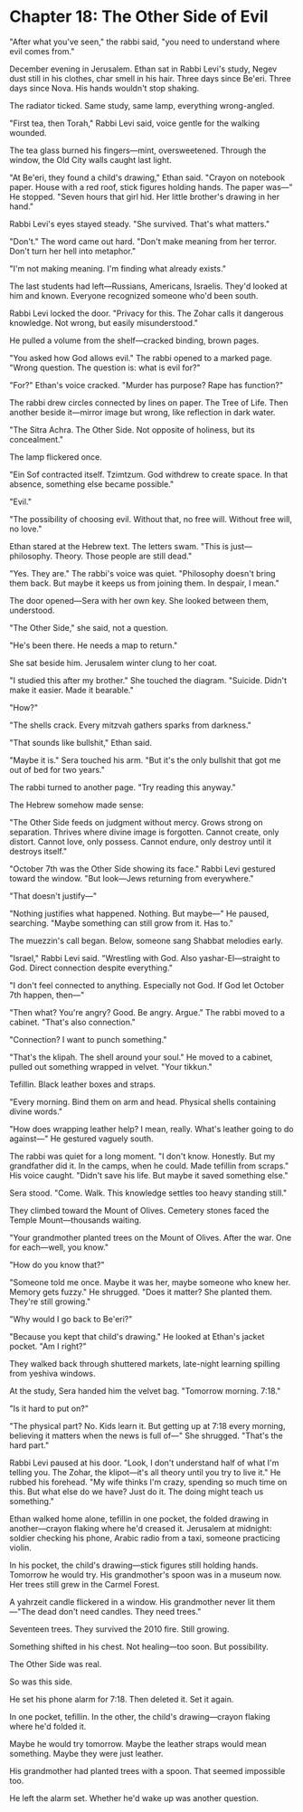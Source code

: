 # Chapter 18: The Other Side of Evil

"After what you've seen," the rabbi said, "you need to understand where evil comes from."

December evening in Jerusalem. Ethan sat in Rabbi Levi's study, Negev dust still in his clothes, char smell in his hair. Three days since Be'eri. Three days since Nova. His hands wouldn't stop shaking.

The radiator ticked. Same study, same lamp, everything wrong-angled.

"First tea, then Torah," Rabbi Levi said, voice gentle for the walking wounded.

The tea glass burned his fingers—mint, oversweetened. Through the window, the Old City walls caught last light.

"At Be'eri, they found a child's drawing," Ethan said. "Crayon on notebook paper. House with a red roof, stick figures holding hands. The paper was—" He stopped. "Seven hours that girl hid. Her little brother's drawing in her hand."

Rabbi Levi's eyes stayed steady. "She survived. That's what matters."

"Don't." The word came out hard. "Don't make meaning from her terror. Don't turn her hell into metaphor."

"I'm not making meaning. I'm finding what already exists."

The last students had left—Russians, Americans, Israelis. They'd looked at him and known. Everyone recognized someone who'd been south.

Rabbi Levi locked the door. "Privacy for this. The Zohar calls it dangerous knowledge. Not wrong, but easily misunderstood."

He pulled a volume from the shelf—cracked binding, brown pages.

"You asked how God allows evil." The rabbi opened to a marked page. "Wrong question. The question is: what is evil for?"

"For?" Ethan's voice cracked. "Murder has purpose? Rape has function?"

The rabbi drew circles connected by lines on paper. The Tree of Life. Then another beside it—mirror image but wrong, like reflection in dark water.

"The Sitra Achra. The Other Side. Not opposite of holiness, but its concealment."

The lamp flickered once.

"Ein Sof contracted itself. Tzimtzum. God withdrew to create space. In that absence, something else became possible."

"Evil."

"The possibility of choosing evil. Without that, no free will. Without free will, no love."

Ethan stared at the Hebrew text. The letters swam. "This is just—philosophy. Theory. Those people are still dead."

"Yes. They are." The rabbi's voice was quiet. "Philosophy doesn't bring them back. But maybe it keeps us from joining them. In despair, I mean."

The door opened—Sera with her own key. She looked between them, understood.

"The Other Side," she said, not a question.

"He's been there. He needs a map to return."

She sat beside him. Jerusalem winter clung to her coat.

"I studied this after my brother." She touched the diagram. "Suicide. Didn't make it easier. Made it bearable."

"How?"

"The shells crack. Every mitzvah gathers sparks from darkness."

"That sounds like bullshit," Ethan said.

"Maybe it is." Sera touched his arm. "But it's the only bullshit that got me out of bed for two years."

The rabbi turned to another page. "Try reading this anyway."

The Hebrew somehow made sense:

"The Other Side feeds on judgment without mercy. Grows strong on separation. Thrives where divine image is forgotten. Cannot create, only distort. Cannot love, only possess. Cannot endure, only destroy until it destroys itself."

"October 7th was the Other Side showing its face." Rabbi Levi gestured toward the window. "But look—Jews returning from everywhere."

"That doesn't justify—"

"Nothing justifies what happened. Nothing. But maybe—" He paused, searching. "Maybe something can still grow from it. Has to."

The muezzin's call began. Below, someone sang Shabbat melodies early.

"Israel," Rabbi Levi said. "Wrestling with God. Also yashar-El—straight to God. Direct connection despite everything."

"I don't feel connected to anything. Especially not God. If God let October 7th happen, then—"

"Then what? You're angry? Good. Be angry. Argue." The rabbi moved to a cabinet. "That's also connection."

"Connection? I want to punch something."

"That's the klipah. The shell around your soul." He moved to a cabinet, pulled out something wrapped in velvet. "Your tikkun."

Tefillin. Black leather boxes and straps.

"Every morning. Bind them on arm and head. Physical shells containing divine words."

"How does wrapping leather help? I mean, really. What's leather going to do against—" He gestured vaguely south.

The rabbi was quiet for a long moment. "I don't know. Honestly. But my grandfather did it. In the camps, when he could. Made tefillin from scraps." His voice caught. "Didn't save his life. But maybe it saved something else."

Sera stood. "Come. Walk. This knowledge settles too heavy standing still."

They climbed toward the Mount of Olives. Cemetery stones faced the Temple Mount—thousands waiting.

"Your grandmother planted trees on the Mount of Olives. After the war. One for each—well, you know."

"How do you know that?"

"Someone told me once. Maybe it was her, maybe someone who knew her. Memory gets fuzzy." He shrugged. "Does it matter? She planted them. They're still growing."

"Why would I go back to Be'eri?"

"Because you kept that child's drawing." He looked at Ethan's jacket pocket. "Am I right?"

They walked back through shuttered markets, late-night learning spilling from yeshiva windows.

At the study, Sera handed him the velvet bag. "Tomorrow morning. 7:18."

"Is it hard to put on?"

"The physical part? No. Kids learn it. But getting up at 7:18 every morning, believing it matters when the news is full of—" She shrugged. "That's the hard part."

Rabbi Levi paused at his door. "Look, I don't understand half of what I'm telling you. The Zohar, the klipot—it's all theory until you try to live it." He rubbed his forehead. "My wife thinks I'm crazy, spending so much time on this. But what else do we have? Just do it. The doing might teach us something."

Ethan walked home alone, tefillin in one pocket, the folded drawing in another—crayon flaking where he'd creased it. Jerusalem at midnight: soldier checking his phone, Arabic radio from a taxi, someone practicing violin.

In his pocket, the child's drawing—stick figures still holding hands. Tomorrow he would try. His grandmother's spoon was in a museum now. Her trees still grew in the Carmel Forest.

A yahrzeit candle flickered in a window. His grandmother never lit them—"The dead don't need candles. They need trees."

Seventeen trees. They survived the 2010 fire. Still growing.

Something shifted in his chest. Not healing—too soon. But possibility.

The Other Side was real.

So was this side.

He set his phone alarm for 7:18. Then deleted it. Set it again.

In one pocket, tefillin. In the other, the child's drawing—crayon flaking where he'd folded it.

Maybe he would try tomorrow. Maybe the leather straps would mean something. Maybe they were just leather.

His grandmother had planted trees with a spoon. That seemed impossible too.

He left the alarm set. Whether he'd wake up was another question.